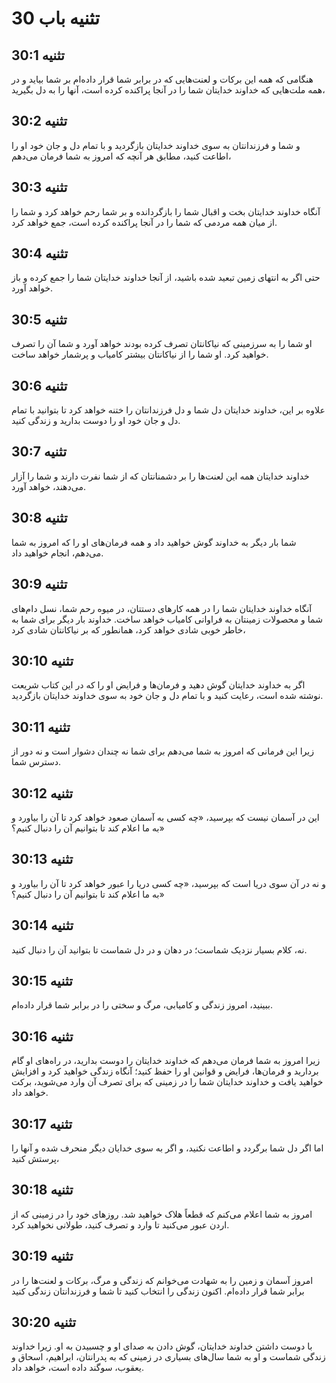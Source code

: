 # تثنیه باب 30

## تثنیه 30:1
هنگامی که همه این برکات و لعنت‌هایی که در برابر شما قرار داده‌ام بر شما بیاید و در همه ملت‌هایی که خداوند خدایتان شما را در آنجا پراکنده کرده است، آنها را به دل بگیرید،

## تثنیه 30:2
و شما و فرزندانتان به سوی خداوند خدایتان بازگردید و با تمام دل و جان خود او را اطاعت کنید، مطابق هر آنچه که امروز به شما فرمان می‌دهم،

## تثنیه 30:3
آنگاه خداوند خدایتان بخت و اقبال شما را بازگردانده و بر شما رحم خواهد کرد و شما را از میان همه مردمی که شما را در آنجا پراکنده کرده است، جمع خواهد کرد.

## تثنیه 30:4
حتی اگر به انتهای زمین تبعید شده باشید، از آنجا خداوند خدایتان شما را جمع کرده و باز خواهد آورد.

## تثنیه 30:5
او شما را به سرزمینی که نیاکانتان تصرف کرده بودند خواهد آورد و شما آن را تصرف خواهید کرد. او شما را از نیاکانتان بیشتر کامیاب و پرشمار خواهد ساخت.

## تثنیه 30:6
علاوه بر این، خداوند خدایتان دل شما و دل فرزندانتان را ختنه خواهد کرد تا بتوانید با تمام دل و جان خود او را دوست بدارید و زندگی کنید.

## تثنیه 30:7
خداوند خدایتان همه این لعنت‌ها را بر دشمنانتان که از شما نفرت دارند و شما را آزار می‌دهند، خواهد آورد.

## تثنیه 30:8
شما بار دیگر به خداوند گوش خواهید داد و همه فرمان‌های او را که امروز به شما می‌دهم، انجام خواهید داد.

## تثنیه 30:9
آنگاه خداوند خدایتان شما را در همه کارهای دستتان، در میوه رحم شما، نسل دام‌های شما و محصولات زمینتان به فراوانی کامیاب خواهد ساخت. خداوند بار دیگر برای شما به خاطر خوبی شادی خواهد کرد، همانطور که بر نیاکانتان شادی کرد،

## تثنیه 30:10
اگر به خداوند خدایتان گوش دهید و فرمان‌ها و فرایض او را که در این کتاب شریعت نوشته شده است، رعایت کنید و با تمام دل و جان خود به سوی خداوند خدایتان بازگردید.

## تثنیه 30:11
زیرا این فرمانی که امروز به شما می‌دهم برای شما نه چندان دشوار است و نه دور از دسترس شما.

## تثنیه 30:12
این در آسمان نیست که بپرسید، «چه کسی به آسمان صعود خواهد کرد تا آن را بیاورد و به ما اعلام کند تا بتوانیم آن را دنبال کنیم؟»

## تثنیه 30:13
و نه در آن سوی دریا است که بپرسید، «چه کسی دریا را عبور خواهد کرد تا آن را بیاورد و به ما اعلام کند تا بتوانیم آن را دنبال کنیم؟»

## تثنیه 30:14
نه، کلام بسیار نزدیک شماست؛ در دهان و در دل شماست تا بتوانید آن را دنبال کنید.

## تثنیه 30:15
ببینید، امروز زندگی و کامیابی، مرگ و سختی را در برابر شما قرار داده‌ام.

## تثنیه 30:16
زیرا امروز به شما فرمان می‌دهم که خداوند خدایتان را دوست بدارید، در راه‌های او گام بردارید و فرمان‌ها، فرایض و قوانین او را حفظ کنید؛ آنگاه زندگی خواهید کرد و افزایش خواهید یافت و خداوند خدایتان شما را در زمینی که برای تصرف آن وارد می‌شوید، برکت خواهد داد.

## تثنیه 30:17
اما اگر دل شما برگردد و اطاعت نکنید، و اگر به سوی خدایان دیگر منحرف شده و آنها را پرستش کنید،

## تثنیه 30:18
امروز به شما اعلام می‌کنم که قطعاً هلاک خواهید شد. روزهای خود را در زمینی که از اردن عبور می‌کنید تا وارد و تصرف کنید، طولانی نخواهید کرد.

## تثنیه 30:19
امروز آسمان و زمین را به شهادت می‌خوانم که زندگی و مرگ، برکات و لعنت‌ها را در برابر شما قرار داده‌ام. اکنون زندگی را انتخاب کنید تا شما و فرزندانتان زندگی کنید

## تثنیه 30:20
با دوست داشتن خداوند خدایتان، گوش دادن به صدای او و چسبیدن به او. زیرا خداوند زندگی شماست و او به شما سال‌های بسیاری در زمینی که به پدرانتان، ابراهیم، اسحاق و یعقوب، سوگند داده است، خواهد داد.
